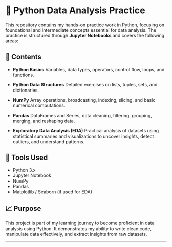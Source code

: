 # 🐍 Python Data Analysis Practice

This repository contains my hands-on practice work in Python, focusing on foundational and intermediate concepts essential for data analysis. The practice is structured through **Jupyter Notebooks** and covers the following areas:

## 📘 Contents

* **Python Basics**
  Variables, data types, operators, control flow, loops, and functions.

* **Python Data Structures**
  Detailed exercises on lists, tuples, sets, and dictionaries.

* **NumPy**
  Array operations, broadcasting, indexing, slicing, and basic numerical computations.

* **Pandas**
  DataFrames and Series, data cleaning, filtering, grouping, merging, and reshaping data.

* **Exploratory Data Analysis (EDA)**
  Practical analysis of datasets using statistical summaries and visualizations to uncover insights, detect outliers, and understand patterns.

## 📂 Tools Used

* Python 3.x
* Jupyter Notebook
* NumPy
* Pandas
* Matplotlib / Seaborn (if used for EDA)

## 📈 Purpose

This project is part of my learning journey to become proficient in data analysis using Python. It demonstrates my ability to write clean code, manipulate data effectively, and extract insights from raw datasets.

---

